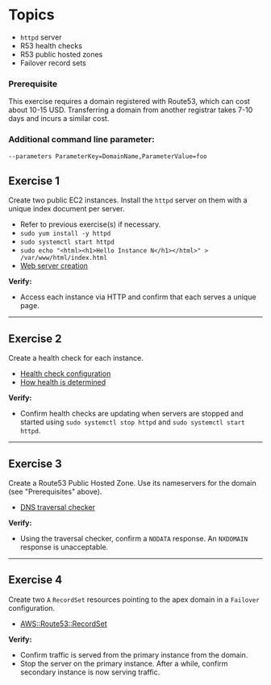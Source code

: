 # Topics
- `httpd` server
- R53 health checks
- R53 public hosted zones
- Failover record sets

### Prerequisite
This exercise requires a domain registered with Route53, which can cost about 10-15 USD.
Transferring a domain from another registrar takes 7-10 days and incurs a similar cost.

### Additional command line parameter: 
```--parameters ParameterKey=DomainName,ParameterValue=foo```

## Exercise 1
Create two public EC2 instances. Install the `httpd` server on them with a unique index document per server.
- Refer to previous exercise(s) if necessary. 
- `sudo yum install -y httpd`
- `sudo systemctl start httpd`
- `sudo echo "<html><h1>Hello Instance N</h1></html>" > /var/www/html/index.html`
- [Web server creation](https://docs.aws.amazon.com/AmazonRDS/latest/UserGuide/CHAP_Tutorials.WebServerDB.CreateWebServer.html)

**Verify:** 
- Access each instance via HTTP and confirm that each serves a unique page.

---

## Exercise 2
Create a health check for each instance.
- [Health check configuration](https://docs.aws.amazon.com/Route53/latest/APIReference/API_HealthCheckConfig.html)
- [How health is determined](https://docs.aws.amazon.com/Route53/latest/DeveloperGuide/dns-failover-determining-health-of-endpoints.html)

**Verify:** 
- Confirm health checks are updating when servers are stopped and started using `sudo systemctl stop httpd` and `sudo systemctl start httpd`.

---

## Exercise 3
Create a Route53 Public Hosted Zone. Use its nameservers for the domain (see "Prerequisites" above). 
- [DNS traversal checker](http://dns.squish.net/)

**Verify:** 
- Using the traversal checker, confirm a `NODATA` response. An `NXDOMAIN` response is unacceptable.

---

## Exercise 4
Create two `A` `RecordSet` resources pointing to the apex domain in a `Failover` configuration.
- [AWS::Route53::RecordSet](https://docs.aws.amazon.com/AWSCloudFormation/latest/UserGuide/aws-properties-route53-recordset.html#cfn-route53-recordset-failover)

**Verify:** 
- Confirm traffic is served from the primary instance from the domain.
- Stop the server on the primary instance. After a while, confirm secondary instance is now serving traffic.
